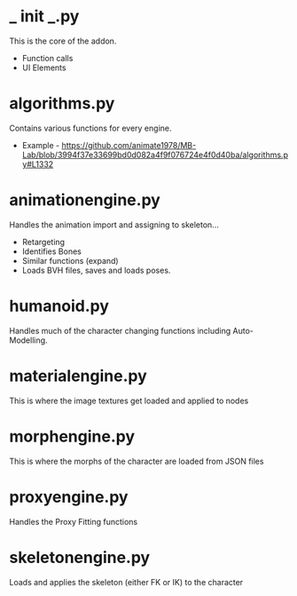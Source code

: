 # \_ init \_.py

This is the core of the addon.

  - Function calls
  - UI Elements

# algorithms.py

Contains various functions for every engine.

  - Example -
    <https://github.com/animate1978/MB-Lab/blob/3994f37e33699bd0d082a4f9f076724e4f0d40ba/algorithms.py#L1332>

# animationengine.py

Handles the animation import and assigning to skeleton...

  - Retargeting
  - Identifies Bones
  - Similar functions (expand)
  - Loads BVH files, saves and loads poses.

# humanoid.py

Handles much of the character changing functions including
Auto-Modelling.

# materialengine.py

This is where the image textures get loaded and applied to nodes

# morphengine.py

This is where the morphs of the character are loaded from JSON files

# proxyengine.py

Handles the Proxy Fitting functions

# skeletonengine.py

Loads and applies the skeleton (either FK or IK) to the character
